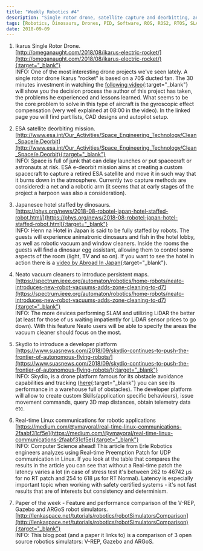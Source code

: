 ```yaml
---
title: "Weekly Robotics #4"
description: "Single rotor drone, satellite capture and deorbitting, animatronic dinosaurs welcoming hotel guests, vacuum cleaners doing Simultaneous Localization And Mapping (SLAM), Skydio introducing a developer platform, Real-time robotics communications in Linux and a comparison of open source robot simulators."
tags: [Robotics, Dinosaurs, Drones, PID, Software, ROS, ROS2, RTOS, SLAM, ESA]
date: 2018-09-09
---
```


1) Ikarus Single Rotor Drone.
<br>[http://omeganaught.com/2018/08/ikarus-electric-rocket/](http://omeganaught.com/2018/08/ikarus-electric-rocket/){:target="_blank"}<br>
INFO: One of the most interesting drone projects we've seen lately. A single rotor drone Ikarus "rocket" is based on a 70$ ducted fan. The 30 minutes investment in watching the [following video](https://www.youtube.com/watch?v=RMeEh5OUaDs){:target="_blank"} will show you the decision process the author of this project has taken, the problems he experienced and lessons learned. What seems to be the core problem to solve in this type of aircraft is the gyroscopic effect compensation (very well explained at 08:00 in the video). In the linked page you will find part lists, CAD designs and autopilot setup.

2) ESA satellite deorbiting mission.
<br>[http://www.esa.int/Our_Activities/Space_Engineering_Technology/Clean_Space/e.Deorbit](http://www.esa.int/Our_Activities/Space_Engineering_Technology/Clean_Space/e.Deorbit){:target="_blank"}<br>
INFO: Space is full of junk that can delay launches or put spacecraft or astronauts at risk. ESA e-deorbit mission aims at creating a custom spacecraft to capture a retired ESA satellite and move it in such way that it burns down in the atmosphere. Currently two capture methods are considered: a net and a robotic arm (it seems that at early stages of the project a harpoon was also a consideration). 

3) Japanesee hotel staffed by dinosaurs.
<br>[https://phys.org/news/2018-08-robotel-japan-hotel-staffed-robot.html/](https://phys.org/news/2018-08-robotel-japan-hotel-staffed-robot.html){:target="_blank"}<br>
INFO: Henn na Hotel in Japan is said to be fully staffed by robots. The guests will experience animatronic dinosaurs and fish in the hotel lobby, as well as robotic vacuum and window cleaners. Inside the rooms the guests will find a dinosaur egg assistant, allowing them to control some aspects of the room (light, TV and so on). If you want to see the hotel in action there is a [video by Abroad In Japan](https://youtu.be/P9DBb-Eng20){:target="_blank"}.

4) Neato vacuum cleaners to introduce persistent maps.
<br>[https://spectrum.ieee.org/automaton/robotics/home-robots/neato-introduces-new-robot-vacuums-adds-zone-cleaning-to-d7](https://spectrum.ieee.org/automaton/robotics/home-robots/neato-introduces-new-robot-vacuums-adds-zone-cleaning-to-d7){:target="_blank"}<br>
INFO: The more devices performing SLAM and utilizing LiDAR the better (at least for those of us waiting impatiently for LiDAR sensor prices to go down). With this feature Neato users will be able to specify the areas the vacuum cleaner should focus on the most. 

5) Skydio to introduce a developer platform
<br>[https://www.suasnews.com/2018/09/skydio-continues-to-push-the-frontier-of-autonomous-flying-robots/](https://www.suasnews.com/2018/09/skydio-continues-to-push-the-frontier-of-autonomous-flying-robots/){:target="_blank"}<br>
INFO: Skydio, is a drone platform famous for its obstacle avoidance capabilities and tracking ([here](https://youtu.be/L8l4vTgd0Y0){:target="_blank"} you can see its performance in a warehouse full of obstacles). The developer platform will allow to create custom Skills(application specific behaviours), issue movement commands, query 3D map distances, obtain telemetry data etc. 

6) Real-time Linux communications for robotic applications 
<br>[https://medium.com/@vmayoral/real-time-linux-communications-2faabf31cf5e](https://medium.com/@vmayoral/real-time-linux-communications-2faabf31cf5e){:target="_blank"}<br>
INFO: Computer Science ahead! This article from Erle Robotics engineers analyzes using Real-time Preemption Patch for UDP communication in Linux. If you look at the table that compares the results in the article you can see that without a Real-time patch the latency varies a lot (in case of stress test it's between 262 to 46742 µs for no RT patch and 254 to 618 µs for RT Normal). Latency is especially important topic when working with safety certified systems - it's not fast results that are of interests but consistency and determinism. 

7) Paper of the week - Feature and performance comparison of the V-REP, Gazebo and ARGoS robot simulators.
<br>[http://lenkaspace.net/tutorials/robotics/robotSimulatorsComparison](http://lenkaspace.net/tutorials/robotics/robotSimulatorsComparison){:target="_blank"}<br>
INFO: This blog post (and a paper it links to) is a comparison of 3 open source robotics simulators: V-REP, Gazebo and ARGoS. 